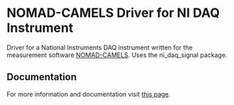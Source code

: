 # NOMAD-CAMELS Driver for NI DAQ Instrument

Driver for a National Instruments DAQ instrument written for the measurement software [NOMAD-CAMELS](https://fau-lap.github.io/NOMAD-CAMELS/). Uses the ni_daq_signal package. 


## Documentation

For more information and documentation visit [this page](https://fau-lap.github.io/NOMAD-CAMELS/doc/instruments/instruments.html).